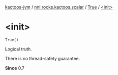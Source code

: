 [kactoos-jvm](../../index.md) / [nnl.rocks.kactoos.scalar](../index.md) / [True](index.md) / [&lt;init&gt;](./-init-.md)

# &lt;init&gt;

`True()`

Logical truth.

There is no thread-safety guarantee.

**Since**
0.7

